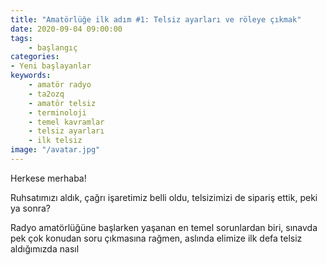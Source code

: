 ```yaml
---
title: "Amatörlüğe ilk adım #1: Telsiz ayarları ve röleye çıkmak"
date: 2020-09-04 09:00:00
tags:
    - başlangıç
categories:
- Yeni başlayanlar
keywords:
    - amatör radyo
    - ta2ozq
    - amatör telsiz
    - terminoloji
    - temel kavramlar
    - telsiz ayarları
    - ilk telsiz
image: "/avatar.jpg"
---
```


Herkese merhaba!

Ruhsatımızı aldık, çağrı işaretimiz belli oldu, telsizimizi de sipariş ettik, peki ya sonra?

Radyo amatörlüğüne başlarken yaşanan en temel sorunlardan biri, sınavda pek çok konudan soru çıkmasına rağmen, aslında elimize ilk defa telsiz aldığımızda nasıl 
